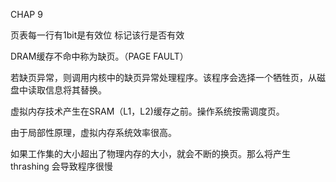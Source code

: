 CHAP 9

页表每一行有1bit是有效位 标记该行是否有效

DRAM缓存不命中称为缺页。（PAGE FAULT）

若缺页异常，则调用内核中的缺页异常处理程序。该程序会选择一个牺牲页，从磁盘中读取信息将其替换。

虚拟内存技术产生在SRAM（L1，L2)缓存之前。操作系统按需调度页。

由于局部性原理，虚拟内存系统效率很高。

如果工作集的大小超出了物理内存的大小，就会不断的换页。那么将产生thrashing 会导致程序很慢